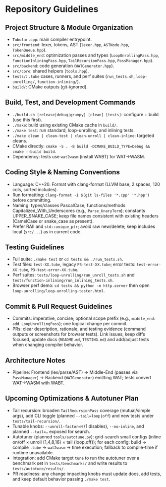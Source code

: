 # Repository Guidelines

## Project Structure & Module Organization
- `Tubular.cpp`: main compiler entrypoint.
- `src/frontend`: lexer, tokens, AST (`lexer.hpp`, `ASTNode.hpp`, `TokenQueue.hpp`).
- `src/middle_end`: optimization passes and types (`LoopUnrollingPass.hpp`, `FunctionInliningPass.hpp`, `TailRecursionPass.hpp`, `PassManager.hpp`).
- `src/backend`: code generation (`WATGenerator.hpp`).
- `src/core`: shared helpers (`tools.hpp`).
- `tests/`: `.tube` cases, runners, and perf suites (`run_tests.sh`, `loop-unrolling/`, `function-inlining/`).
- `build/`: CMake outputs (git-ignored).

## Build, Test, and Development Commands
- `./build.sh [release|debug|grumpy] [clean] [tests]`: configure + build (use this first).
- `./make`: build using existing CMake cache in `build/`.
- `./make test`: run standard, loop-unrolling, and inlining tests.
- `./make clean | clean-test | clean-unroll | clean-inline`: targeted cleans.
- CMake directly: `cmake -S . -B build -DCMAKE_BUILD_TYPE=Debug && cmake --build build`.
- Dependency: tests use `wat2wasm` (install WABT) for WAT→WASM.

## Coding Style & Naming Conventions
- Language: C++20. Format with clang-format (LLVM base, 2 spaces, 120 cols, sorted includes).
- Run formatting: `clang-format -i $(git ls-files '*.cpp' '*.hpp')` before committing.
- Naming: types/classes PascalCase; functions/methods Capitalized_With_Underscores (e.g., `Parse_UnaryTerm`); constants UPPER_SNAKE_CASE; keep file names consistent with existing headers (CamelCase or snake_case as present).
- Prefer RAII and `std::unique_ptr`; avoid raw new/delete; keep includes local (`src/...`) as in current code.

## Testing Guidelines
- Full suite: `./make test` or `cd tests && ./run_tests.sh`.
- Test files: `test-XX.tube`, legacy `P3-test-XX.tube`; error tests: `test-error-XX.tube`, `P3-test-error-XX.tube`.
- Perf suites: `tests/loop-unrolling/run_unroll_tests.sh` and `tests/function-inlining/run_inlining_tests.sh`.
- Browser perf demo: `cd tests && python -m http.server` then open `loop-unrolling/loop-unrolling-tester.html`.

## Commit & Pull Request Guidelines
- Commits: imperative, concise; optional scope prefix (e.g., `middle_end: add LoopUnrollingPass`); one logical change per commit.
- PRs: clear description, rationale, and testing evidence (command outputs or screenshots for browser tests). Link issues, keep diffs focused, update docs (`README.md`, `TESTING.md`) and add/adjust tests when changing compiler behavior.

## Architecture Notes
- Pipeline: Frontend (lex/parse/AST) → Middle-End (passes via `PassManager`) → Backend (`WATGenerator`) emitting WAT; tests convert WAT→WASM with WABT.

## Upcoming Optimizations & Autotuner Plan
- Tail recursion: broaden `TailRecursionPass` coverage (mutual/simple args), add CLI toggle (planned `--tail=loop|off`) and new tests under `tests/tail-recursion/`.
- Tunable knobs: `--unroll-factor=N` (1 disables), `--no-inline`, and planned `--tail=…` exposed for search.
- Autotuner (planned `tools/autotune.py`): grid-search small configs (inline on/off × unroll {1,4,8,16} × tail {loop,off}); for each config: build → compile `.tube` → `wat2wasm` → time execution; fallback to compile-time if runtime unavailable.
- Integration: add CMake target `tune` to run the autotuner over a benchmark set in `tests/benchmarks/` and write results to `tests/autotune/results/`.
- PR readiness: any change impacting knobs must update docs, add tests, and keep default behavior passing `./make test`.
